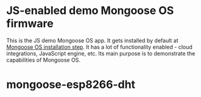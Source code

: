 # JS-enabled demo Mongoose OS firmware

This is the JS demo Mongoose OS app. It gets installed by default at
[Mongoose OS installation step](https://mongoose-os.com/docs/). It has
a lot of functionality enabled - cloud integrations, JavaScript engine, etc.
Its main purpose is to demonstrate the capabilities of Mongoose OS.
# mongoose-esp8266-dht
